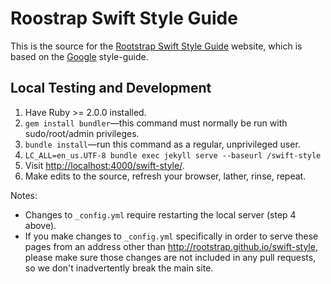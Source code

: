 # Roostrap Swift Style Guide

This is the source for the
[Rootstrap Swift Style Guide](https://rootstrap.github.io/swift) website, which is
based on the [Google](https://google.github.io/swift) style-guide.

## Local Testing and Development

1. Have Ruby >= 2.0.0 installed.
2. `gem install bundler`—this command must normally be run with
   sudo/root/admin privileges.
3. `bundle install`—run this command as a regular, unprivileged user.
4. `LC_ALL=en_us.UTF-8 bundle exec jekyll serve --baseurl /swift-style`
5. Visit [http://localhost:4000/swift-style/](http://localhost:4000/swift-style/).
6. Make edits to the source, refresh your browser, lather, rinse, repeat.

Notes:

* Changes to `_config.yml` require restarting the local server (step 4
  above).
* If you make changes to `_config.yml` specifically in order to serve
  these pages from an address other than
  http://rootstrap.github.io/swift-style, please make sure those
  changes are not included in any pull requests, so we don't
  inadvertently break the main site.
